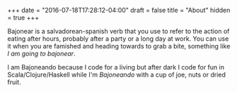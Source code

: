 +++
date = "2016-07-18T17:28:12-04:00"
draft = false
title = "About"
hidden = true
+++

Bajonear is a salvadorean-spanish verb that you use to refer
                    to the action of eating after hours, probably after a party or
                    a long day at work.
                    You can use it when you are famished and heading towards to
                    grab a bite, something like *I am going to bajonear*.

I am Bajoneando because I code for a living but after dark I code for fun in Scala/Clojure/Haskell while I'm
*Bajoneando* with a cup of joe, nuts or dried fruit.
